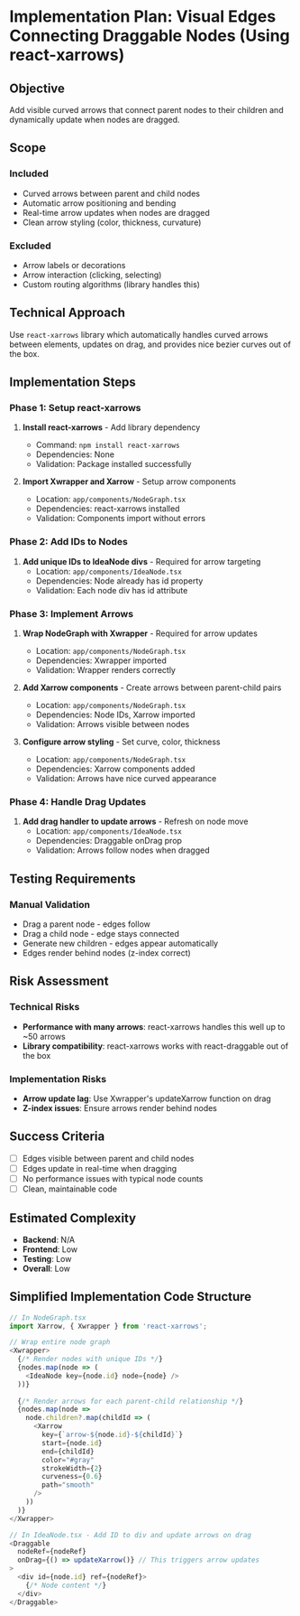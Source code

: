# Implementation Plan: Visual Edges Connecting Draggable Nodes (Using react-xarrows)

## Objective
Add visible curved arrows that connect parent nodes to their children and dynamically update when nodes are dragged.

## Scope
### Included
- Curved arrows between parent and child nodes
- Automatic arrow positioning and bending
- Real-time arrow updates when nodes are dragged
- Clean arrow styling (color, thickness, curvature)

### Excluded  
- Arrow labels or decorations
- Arrow interaction (clicking, selecting)
- Custom routing algorithms (library handles this)

## Technical Approach
Use `react-xarrows` library which automatically handles curved arrows between elements, updates on drag, and provides nice bezier curves out of the box.

## Implementation Steps

### Phase 1: Setup react-xarrows
1. **Install react-xarrows** - Add library dependency
   - Command: `npm install react-xarrows`
   - Dependencies: None
   - Validation: Package installed successfully

2. **Import Xwrapper and Xarrow** - Setup arrow components
   - Location: `app/components/NodeGraph.tsx`
   - Dependencies: react-xarrows installed
   - Validation: Components import without errors

### Phase 2: Add IDs to Nodes
1. **Add unique IDs to IdeaNode divs** - Required for arrow targeting
   - Location: `app/components/IdeaNode.tsx`
   - Dependencies: Node already has id property
   - Validation: Each node div has id attribute

### Phase 3: Implement Arrows
1. **Wrap NodeGraph with Xwrapper** - Required for arrow updates
   - Location: `app/components/NodeGraph.tsx`
   - Dependencies: Xwrapper imported
   - Validation: Wrapper renders correctly

2. **Add Xarrow components** - Create arrows between parent-child pairs
   - Location: `app/components/NodeGraph.tsx`
   - Dependencies: Node IDs, Xarrow imported
   - Validation: Arrows visible between nodes

3. **Configure arrow styling** - Set curve, color, thickness
   - Location: `app/components/NodeGraph.tsx`
   - Dependencies: Xarrow components added
   - Validation: Arrows have nice curved appearance

### Phase 4: Handle Drag Updates
1. **Add drag handler to update arrows** - Refresh on node move
   - Location: `app/components/IdeaNode.tsx`
   - Dependencies: Draggable onDrag prop
   - Validation: Arrows follow nodes when dragged

## Testing Requirements

### Manual Validation
- Drag a parent node - edges follow
- Drag a child node - edge stays connected
- Generate new children - edges appear automatically
- Edges render behind nodes (z-index correct)

## Risk Assessment

### Technical Risks
- **Performance with many arrows**: react-xarrows handles this well up to ~50 arrows
- **Library compatibility**: react-xarrows works with react-draggable out of the box

### Implementation Risks  
- **Arrow update lag**: Use Xwrapper's updateXarrow function on drag
- **Z-index issues**: Ensure arrows render behind nodes

## Success Criteria
- [ ] Edges visible between parent and child nodes
- [ ] Edges update in real-time when dragging
- [ ] No performance issues with typical node counts
- [ ] Clean, maintainable code

## Estimated Complexity
- **Backend**: N/A
- **Frontend**: Low
- **Testing**: Low
- **Overall**: Low

## Simplified Implementation Code Structure

```typescript
// In NodeGraph.tsx
import Xarrow, { Xwrapper } from 'react-xarrows';

// Wrap entire node graph
<Xwrapper>
  {/* Render nodes with unique IDs */}
  {nodes.map(node => (
    <IdeaNode key={node.id} node={node} />
  ))}
  
  {/* Render arrows for each parent-child relationship */}
  {nodes.map(node => 
    node.children?.map(childId => (
      <Xarrow
        key={`arrow-${node.id}-${childId}`}
        start={node.id}
        end={childId}
        color="#gray"
        strokeWidth={2}
        curveness={0.6}
        path="smooth"
      />
    ))
  )}
</Xwrapper>

// In IdeaNode.tsx - Add ID to div and update arrows on drag
<Draggable 
  nodeRef={nodeRef}
  onDrag={() => updateXarrow()} // This triggers arrow updates
>
  <div id={node.id} ref={nodeRef}>
    {/* Node content */}
  </div>
</Draggable>
```